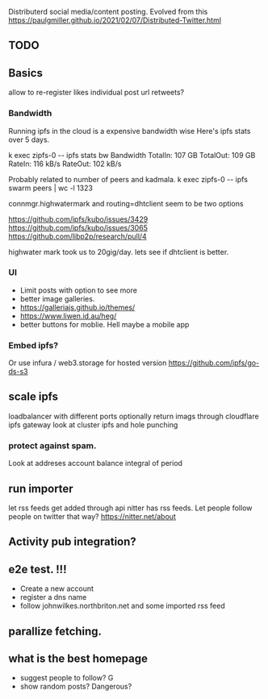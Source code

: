 Distributerd social media/content posting.
Evolved from this
https://paulgmiller.github.io/2021/02/07/Distributed-Twitter.html


## TODO 

## Basics
allow to re-register
likes 
individual post url
retweets?

### Bandwidth

Running ipfs in the cloud is a expensive bandwidth wise 
Here's ipfs stats over 5 days. 

k exec zipfs-0  -- ipfs stats bw
Bandwidth
TotalIn: 107 GB
TotalOut: 109 GB
RateIn: 116 kB/s
RateOut: 102 kB/s

Probably related to number of peers and kadmala. 
k exec zipfs-0  -- ipfs swarm peers | wc -l
1323

connmgr.highwatermark and routing=dhtclient seem to be two options

https://github.com/ipfs/kubo/issues/3429
https://github.com/ipfs/kubo/issues/3065
https://github.com/libp2p/research/pull/4

highwater mark took us to 20gig/day. lets see if dhtclient is better.

### UI 
* Limit posts with option to see more
* better image galleries.
* https://galleriajs.github.io/themes/
* https://www.liwen.id.au/heg/
* better buttons for moblie. Hell maybe a mobile app

### Embed ipfs?
Or use infura / web3.storage for hosted version
https://github.com/ipfs/go-ds-s3


## scale ipfs
loadbalancer with different ports
optionally return imags through cloudflare ipfs gateway 
look at cluster ipfs and hole punching 


### protect against spam. 
Look at addreses account balance integral  of period 

## run importer
let rss feeds get added through api
nitter has rss feeds. Let people follow people on twitter that way? 
https://nitter.net/about

## Activity pub integration?

## e2e test. !!!
* Create a new account
* register a dns name
* follow johnwilkes.northbriton.net and some imported rss feed
 

## parallize fetching.

## what is the best homepage
* suggest people to follow? G
* show random posts? Dangerous?



